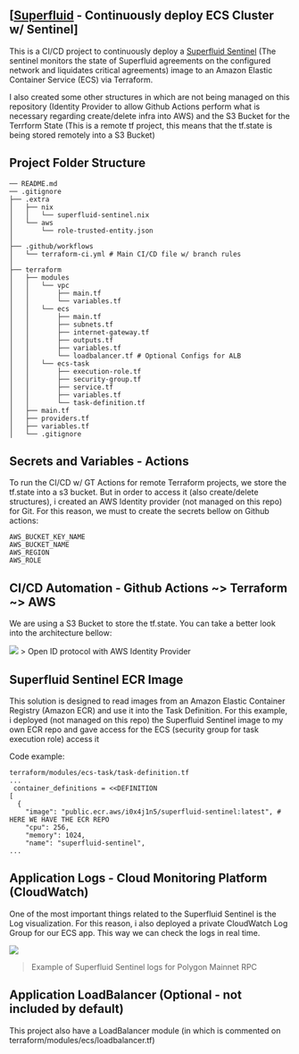 ## [[Superfluid](https://www.superfluid.finance) - Continuously deploy ECS Cluster w/ Sentinel]

This is a CI/CD project to continuously deploy a [Superfluid Sentinel](https://github.com/superfluid-finance/superfluid-sentinel) (The sentinel monitors the state of Superfluid agreements on the configured network and liquidates critical agreements) image to an Amazon Elastic Container Service (ECS) via Terraform.

I also created some other structures in which are not being managed on this repository (Identity Provider to allow Github Actions perform what is necessary regarding create/delete infra into AWS) and the S3 Bucket for the Terrform State (This is a remote tf project, this means that the tf.state is being stored remotely into a S3 Bucket)

## Project Folder Structure

```
── README.md
── .gitignore
├── .extra
│   ├── nix
│   │   └── superfluid-sentinel.nix
│   └── aws
│       └── role-trusted-entity.json
│
├── .github/workflows
│   └── terraform-ci.yml # Main CI/CD file w/ branch rules
│
├── terraform
│   ├── modules
│   │   └── vpc
│   │       ├── main.tf
│   │       └── variables.tf
│   │   └── ecs
│   │       ├── main.tf
│   │       ├── subnets.tf
│   │       ├── internet-gateway.tf
│   │       ├── outputs.tf
│   │       ├── variables.tf
│   │       └── loadbalancer.tf # Optional Configs for ALB
│   │   └── ecs-task
│   │       ├── execution-role.tf
│   │       ├── security-group.tf
│   │       ├── service.tf
│   │       ├── variables.tf
│   │       └── task-definition.tf
│   ├── main.tf
│   ├── providers.tf
│   ├── variables.tf
│   └── .gitignore
```

## Secrets and Variables - Actions

To run the CI/CD w/ GT Actions for remote Terraform projects, we store the tf.state into a s3 bucket. But in order to access it (also create/delete structures), i created an AWS Identity provider (not managed on this repo) for Git. For this reason, we must to create the secrets bellow on Github actions:

```
AWS_BUCKET_KEY_NAME
AWS_BUCKET_NAME
AWS_REGION
AWS_ROLE
```

## CI/CD Automation - Github Actions ~> Terraform ~> AWS

We are using a S3 Bucket to store the tf.state. You can take a better look into the architecture bellow:

<img src="https://media.cloudscalr.com/images/github-oidc-terraform/architecture1.png"  />
> Open ID protocol with AWS Identity Provider

## Superfluid Sentinel ECR Image

This solution is designed to read images from an Amazon Elastic Container Registry (Amazon ECR) and use it into the Task Definition. For this example, i deployed (not managed on this repo) the Superfluid Sentinel image to my own ECR repo and gave access for the ECS (security group for task execution role) access it

Code example:

```
terraform/modules/ecs-task/task-definition.tf
...
 container_definitions = <<DEFINITION
[
  {
    "image": "public.ecr.aws/i0x4j1n5/superfluid-sentinel:latest", # HERE WE HAVE THE ECR REPO
    "cpu": 256,
    "memory": 1024,
    "name": "superfluid-sentinel",
...
```

## Application Logs - Cloud Monitoring Platform (CloudWatch)

One of the most important things related to the Superfluid Sentinel is the Log visualization. For this reason, i also deployed a private CloudWatch Log Group for our ECS app. This way we can check the logs in real time.

![](https://i.imgur.com/0FOQPZl.png)

> Example of Superfluid Sentinel logs for Polygon Mainnet RPC

## Application LoadBalancer (Optional - not included by default)

This project also have a LoadBalancer module (in which is commented on terraform/modules/ecs/loadbalancer.tf)
